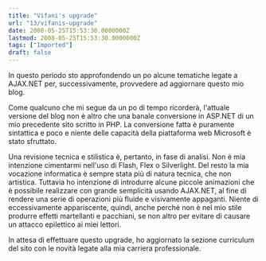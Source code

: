 ```yaml
---
title: "Vifani's upgrade"
url: "13/vifanis-upgrade"
date: 2008-05-25T15:53:30.0000000Z
lastmod: 2008-05-25T15:53:30.0000000Z
tags: ["Imported"]
draft: false
---
```

<p>In questo periodo sto approfondendo un po alcune tematiche legate a AJAX.NET per, successivamente, provvedere ad aggiornare questo mio blog.</p>
<p>Come qualcuno che mi segue da un po di tempo ricorderà, l'attuale versione del blog non è altro che una banale conversione in ASP.NET di un mio precedente sito scritto in PHP. La conversione fatta è puramente sintattica e poco e niente delle capacità della piattaforma web Microsoft è stato sfruttato.</p>
<p>Una revisione tecnica e stilistica è, pertanto, in fase di analisi. Non è mia intenzione cimentarmi nell'uso di Flash, Flex o Silverlight. Del resto la mia vocazione informatica è sempre stata più di natura tecnica, che non artistica. Tuttavia ho intenzione di introdurre alcune piccole animazioni che è possibile realizzare con grande semplicità usando AJAX.NET, al fine di rendere una serie di operazioni più fluide e visivamente appaganti. Niente di eccessivamente appariscente, quindi, anche perché non è nel mio stile produrre effetti martellanti e pacchiani, se non altro per evitare di causare un attacco epilettico ai miei lettori.</p>
<p>In attesa di effettuare questo upgrade, ho aggiornato la sezione curriculum del sito con le novità legate alla mia carriera professionale.</p>